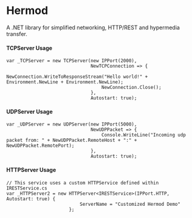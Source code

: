 Hermod
=================

A .NET library for simplified networking, HTTP/REST and hypermedia transfer.


#### TCPServer Usage

    var _TCPServer = new TCPServer(new IPPort(2000),
                                   NewTCPConnection => {
                                       NewConnection.WriteToResponseStream("Hello world!" + Environment.NewLine + Environment.NewLine);
                                       NewConnection.Close();
                                   },
                                   Autostart: true);



#### UDPServer Usage

    var _UDPServer = new UDPServer(new IPPort(5000),
                                   NewUDPPacket => {
                                       Console.WriteLine("Incoming udp packet from: " + NewUDPPacket.RemoteHost + ":" + NewUDPPacket.RemotePort);
                                   },
                                   Autostart: true);


#### HTTPServer Usage

    // This service uses a custom HTTPService defined within IRESTService.cs
    var _HTTPServer2 = new HTTPServer<IRESTService>(IPPort.HTTP, Autostart: true) {
                               ServerName = "Customized Hermod Demo"
                           };

